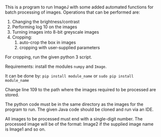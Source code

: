 <p>This is a program to run ImageJ with some added automated functions for batch processing of images. Operations that can be performed are:

<ol>
<li>Changing the brightness/contrast
<li>Performing log 10 on the images
<li>Turning images into 8-bit greyscale images
<li>Cropping: 
     <ol><li>auto-crop the box in images
     <li>cropping with user-supplied parameters</ol>
</ol>

<p>For cropping, run the given python 3 script.
<p>Requirements: install the modules <code>numpy</code> and <code>Image</code>.
<p>It can be done by:
<code>pip install module_name</code> or <code>sudo pip install module_name</code>

<p>Change line 109 to the path where the images required to be processed are stored.

<p>The python code must be in the same directory as the images for the program to run.
The given Java code should be cloned and run via an IDE.

<p>All images to be processed must end with a single-digit number. The processed image will be of the format:
Image2 if the supplied image name is Image1 and so on.